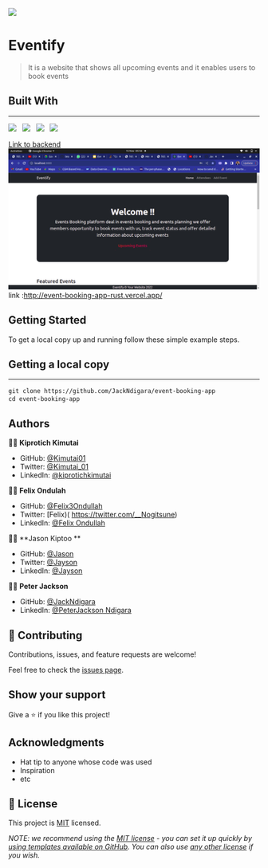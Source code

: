 ![](https://img.shields.io/badge/Kiprotich-kimutai-yellow?labelColor=blue)&nbsp;

# Eventify

> It is a website that shows all upcoming events and it enables users to book events

## Built With

---

![](https://img.shields.io/badge/Github-black)&nbsp;&nbsp;&nbsp;![](https://img.shields.io/badge/React-green)&nbsp;&nbsp;&nbsp;![](https://img.shields.io/badge/CSS-Yellow)&nbsp;&nbsp;&nbsp;![](https://img.shields.io/badge/Ruby-Red)

[Link to backend](https://github.com/Kimutai01/Events-api)
![screenshot](./scr.png)
link :http://event-booking-app-rust.vercel.app/

## Getting Started

To get a local copy up and running follow these simple example steps.

## Getting a local copy

---

```
git clone https://github.com/JackNdigara/event-booking-app
cd event-booking-app
```

## Authors

👤👤 **Kiprotich Kimutai**

- GitHub: [@Kimutai01](https://github.com/Kimutai01)
- Twitter: [@Kimutai_01](https://twitter.com/Kimutai_01?s=09)
- LinkedIn: [@kiprotichkimutai](https://www.linkedin.com/m/in/kimutai-kiprotich-1b5045216)

👤👤 **Felix Ondulah**

- GitHub: [@Felix3Ondullah](https://github.com/Felix3Ondullah)
- Twitter: [Felix)( https://twitter.com/__Nogitsune)
- LinkedIn: [@Felix Ondullah](https://www.linkedin.com/in/felix-ondullah/)

👤👤 **Jason Kiptoo **

- GitHub: [@Jason](https://github.com/Kimutai01)
- Twitter: [@Jayson](https://twitter.com/Kimutai_01?s=09)
- LinkedIn: [@Jayson](https://www.linkedin.com/m/in/kimutai-kiprotich-1b5045216)

👤👤 **Peter Jackson**

- GitHub: [@JackNdigara](https://github.com/JackNdigara)
- LinkedIn: [@PeterJackson Ndigara](https://www.linkedin.com/in/peterjackson-ndigara-16937724b/)

## 🤝 Contributing

Contributions, issues, and feature requests are welcome!

Feel free to check the [issues page](../../issues/).

## Show your support

Give a ⭐️ if you like this project!

## Acknowledgments

- Hat tip to anyone whose code was used
- Inspiration
- etc

## 📝 License

This project is [MIT](./LICENSE) licensed.

_NOTE: we recommend using the [MIT license](https://choosealicense.com/licenses/mit/) - you can set it up quickly by [using templates available on GitHub](https://docs.github.com/en/communities/setting-up-your-project-for-healthy-contributions/adding-a-license-to-a-repository). You can also use [any other license](https://choosealicense.com/licenses/) if you wish._
